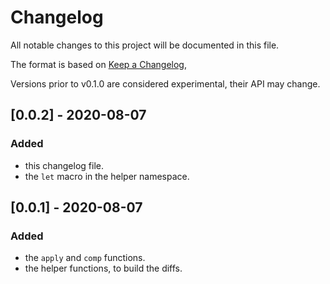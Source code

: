 # Changelog
All notable changes to this project will be documented in this file.

The format is based on [Keep a Changelog](https://keepachangelog.com/en/1.0.0/),

Versions prior to v0.1.0 are considered experimental, their API may change.

## [0.0.2] - 2020-08-07

### Added
- this changelog file.
- the `let` macro in the helper namespace.

## [0.0.1] - 2020-08-07

### Added
- the `apply` and `comp` functions.
- the helper functions, to build the diffs.
